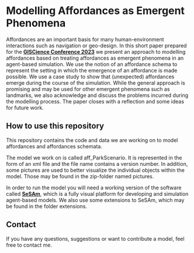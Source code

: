 # Modelling Affordances as Emergent Phenomena

Affordances are an important basis for many human-environment interactions such as navigation or geo-design. In this short paper prepared for the **[GISCience Conference 2023](https://giscience2023.github.io/)** we present an approach to modelling affordances based on treating affordances as emergent phenomena in an agent-based simulation. We use the notion of an affordance schema to represent the setting in which the emergence of an affordance is made possible. We use a case study to show that (unexpected) affordances emerge during the course of the simulation. While the general approach is promising and may be used for other emergent phenomena such as landmarks, we also acknowledge and discuss the problems incurred during the modelling process. The paper closes with a reflection and some ideas for future work.

## How to use this repository

This repository contains the code and data we are working on to model affordances and affordances schemata.

The model we work on is called aff_ParkScenario. It is represented in the form of an xml file and the file name contains a version number. In addition, some pictures are used to better visualize the individual objects within the model. Those may be found in the zip-folder named pictures.

In order to run the model you will need a working version of the software called **[SeSAm](https://multiagentsimulation.com/)**, which is a fully visual platform for developing and simulation agent-based models. We also use some extensions to SeSAm, which may be found in the folder extensions.


## Contact

If you have any questions, suggestions or want to contribute a model, feel free to contact me.
